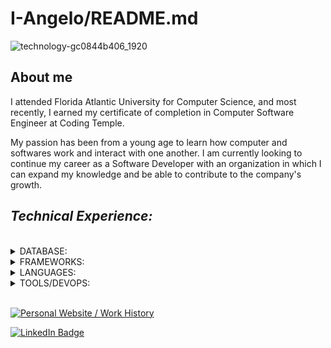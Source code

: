 # I-Angelo/README.md


![technology-gc0844b406_1920](https://user-images.githubusercontent.com/111244396/229180551-540bbb59-f741-4ad6-b6a7-861932aae83c.jpg)

## About me

I attended Florida Atlantic University for Computer Science, and most recently, I earned my certificate of completion in Computer Software Engineer at Coding Temple. 

My passion has been from a young age to learn how computer and softwares work and interact with one another. I am currently looking to continue my career as a Software Developer with an organization in which I can expand my knowledge and be able to contribute to the company's growth.


## ___Technical Experience:___ ##
  <br>
 
<details>
<summary> DATABASE: </summary>

|       |       |
| :---: | :---: |
| * | ElephantSQL  |
| * | DBeaver  |
| * | PostgreSQL  |
| * | NoSQL  |
| * | AZURE Blob Storage  |

</details>

<details>
<summary> FRAMEWORKS: </summary>

|       |       |
| :---: | :---: |
| * | Bootstrap  |
| * | Flask  |
| * | REACT  |


</details>

<details>
<summary> LANGUAGES: </summary>

|       |       |
| :---: | :---: |
| * | HTML5  |
| * | CSS  |
| * | JavaScript  |
| * | Python  |
| * | TypeScript  |
| * | Jinja  |

</details>

<details>
<summary> TOOLS/DEVOPS: </summary>

|       |       |
| :---: | :---: |
| * | Node.js  |
| * | JSON  |
| * | Github  |
| * | Heroku  |
| * | Glitch  |
| * | Firebase  |
| * | Insomnia REST API  |

</details>
<br>


[![Personal Website / Work History](https://user-images.githubusercontent.com/111244396/229555818-ba5be3ee-6620-4b0f-8627-0d3911b0ad13.png)](https://ivananguloprosite.com/)


<div id="badges">
  <a href="https://www.linkedin.com/in/ivan-angelo/">
  <img src="https://img.shields.io/badge/LinkedIn-blue?style=for-the-badge&logo=linkedin&logoColor=white" alt="LinkedIn Badge"/>
  </a>
</div>







